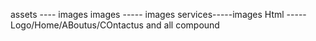 assets ---- images
images ----- images
services-----images
Html  ----- Logo/Home/ABoutus/COntactus and all compound
